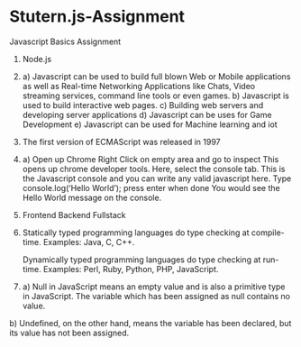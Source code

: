 # Stutern.js-Assignment
Javascript Basics Assignment

1. Node.js
2. a) Javascript can be used to build  full blown Web or Mobile applications as well as Real-time Networking Applications like Chats, Video streaming services, command line tools or even games.
b) Javascript is used to build interactive web pages.
c) Building web servers and developing server applications
d) Javascript can be uses for Game Development
e) Javascript can be used for Machine learning and iot

3. The first version of ECMAScript was released in 1997 

4. a) Open up Chrome
   Right Click on  empty area and go to inspect
   This opens up chrome developer tools. Here, select the console tab. This is the Javascript console and you can write any valid javascript here.
   Type console.log(‘Hello World’); press enter when done
   You would see the Hello World message on the console.

5. Frontend
   Backend
   Fullstack

6. Statically typed programming languages do type checking at compile-time.
  Examples: Java, C, C++.

   Dynamically typed programming languages do type checking at run-time.
   Examples: Perl, Ruby, Python, PHP, JavaScript.

7. a) Null in JavaScript means an empty value and is also a primitive type in JavaScript. The variable   which        has    been assigned as null contains no value.

b)  Undefined, on the other hand, means the variable has been declared, but its value has not been assigned.



